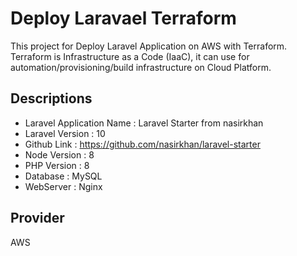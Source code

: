 # Deploy Laravael Terraform

This project for Deploy Laravel Application on AWS with Terraform.
Terraform is Infrastructure as a Code (IaaC), it can use for automation/provisioning/build infrastructure on Cloud Platform.

## Descriptions

- Laravel Application Name : Laravel Starter from nasirkhan
- Laravel Version : 10
- Github Link : https://github.com/nasirkhan/laravel-starter
- Node Version : 8
- PHP Version : 8
- Database : MySQL
- WebServer : Nginx

## Provider

AWS
